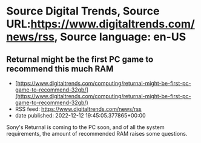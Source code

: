 # Source Digital Trends, Source URL:https://www.digitaltrends.com/news/rss, Source language: en-US

## Returnal might be the first PC game to recommend this much RAM
 - [https://www.digitaltrends.com/computing/returnal-might-be-first-pc-game-to-recommend-32gb/](https://www.digitaltrends.com/computing/returnal-might-be-first-pc-game-to-recommend-32gb/)
 - RSS feed: https://www.digitaltrends.com/news/rss
 - date published: 2022-12-12 19:45:05.377865+00:00

Sony's Returnal is coming to the PC soon, and of all the system requirements, the amount of recommended RAM raises some questions.

